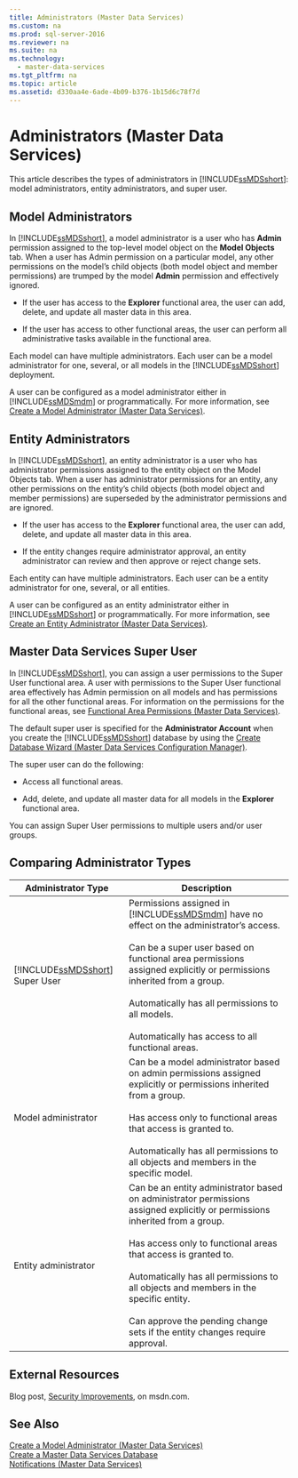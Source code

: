 ```yaml
---
title: Administrators (Master Data Services)
ms.custom: na
ms.prod: sql-server-2016
ms.reviewer: na
ms.suite: na
ms.technology: 
  - master-data-services
ms.tgt_pltfrm: na
ms.topic: article
ms.assetid: d330aa4e-6ade-4b09-b376-1b15d6c78f7d
---
```

# Administrators (Master Data Services)
  This article describes the types of administrators in [!INCLUDE[ssMDSshort](../../Topics/TopicNameContainA/includes/ssMDSshort_md.md)]: model administrators, entity administrators, and super user.  
  
## Model Administrators  
 In [!INCLUDE[ssMDSshort](../../Topics/TopicNameContainA/includes/ssMDSshort_md.md)], a model administrator is a user who has **Admin** permission assigned to the top-level model object on the **Model Objects** tab. When a user has Admin permission on a particular model, any other permissions on the model’s child objects (both model object and member permissions) are trumped by the model **Admin** permission and effectively ignored.  
  
-   If the user has access to the **Explorer** functional area, the user can add, delete, and update all master data in this area.  
  
-   If the user has access to other functional areas, the user can perform all administrative tasks available in the functional area.  
  
 Each model can have multiple administrators. Each user can be a model administrator for one, several, or all models in the [!INCLUDE[ssMDSshort](../../Topics/TopicNameContainA/includes/ssMDSshort_md.md)] deployment.  
  
 A user can be configured as a model administrator either in [!INCLUDE[ssMDSmdm](../../Topics/TopicNameContainA/includes/ssMDSmdm_md.md)] or programmatically. For more information, see [Create a Model Administrator &#40;Master Data Services&#41;](../../Topics/TopicNameContainA/Create-a-Model-Administrator--Master-Data-Services-.md).  
  
## Entity Administrators  
 In [!INCLUDE[ssMDSshort](../../Topics/TopicNameContainA/includes/ssMDSshort_md.md)], an entity administrator is a user who has administrator permissions assigned to the entity object on the Model Objects tab. When a user has administrator permissions for an entity, any other permissions on the entity’s child objects (both model object and member permissions) are superseded by the administrator permissions and are ignored.  
  
-   If the user has access to the **Explorer** functional area, the user can add, delete, and update all master data in this area.  
  
-   If the entity changes require administrator approval, an entity administrator can review and then approve or reject change sets.  
  
 Each entity can have multiple administrators. Each user can be a entity administrator for one, several, or all entities.  
  
 A user can be configured as an entity administrator either in [!INCLUDE[ssMDSshort](../../Topics/TopicNameContainA/includes/ssMDSshort_md.md)] or programmatically. For more information, see [Create an Entity Administrator &#40;Master Data Services&#41;](../../Topics/TopicNameNotContainA/Create-an-Entity-Administrator--Master-Data-Services-.md).  
  
## Master Data Services Super User  
 In [!INCLUDE[ssMDSshort](../../Topics/TopicNameContainA/includes/ssMDSshort_md.md)], you can assign a user permissions to the Super User functional area. A user with permissions to the Super User functional area effectively has Admin permission on all models and has permissions for all the other functional areas. For information on the permissions for the functional areas, see [Functional Area Permissions &#40;Master Data Services&#41;](../../Topics/TopicNameNotContainA/Functional-Area-Permissions--Master-Data-Services-.md).  
  
 The default super user is specified for the **Administrator Account** when you create the [!INCLUDE[ssMDSshort](../../Topics/TopicNameContainA/includes/ssMDSshort_md.md)] database by using the [Create Database Wizard &#40;Master Data Services Configuration Manager&#41;](../../Topics/TopicNameNotContainA/Create-Database-Wizard--Master-Data-Services-Configuration-Manager-.md).  
  
 The super user can do the following:  
  
-   Access all functional areas.  
  
-   Add, delete, and update all master data for all models in the **Explorer** functional area.  
  
 You can assign Super User permissions to multiple users and/or user groups.  
  
## Comparing Administrator Types  
  
|Administrator Type|Description|  
|------------------------|-----------------|  
|[!INCLUDE[ssMDSshort](../../Topics/TopicNameContainA/includes/ssMDSshort_md.md)] Super User|Permissions assigned in [!INCLUDE[ssMDSmdm](../../Topics/TopicNameContainA/includes/ssMDSmdm_md.md)] have no effect on the administrator’s access.<br /><br /> Can be a super user based on functional area permissions assigned explicitly or permissions inherited from a group.<br /><br /> Automatically has all permissions to all models.<br /><br /> Automatically has access to all functional areas.|  
|Model administrator|Can be a model administrator based on admin permissions assigned explicitly or permissions inherited from a group.<br /><br /> Has access only to functional areas that access is granted to.<br /><br /> Automatically has all permissions to all objects and members in the specific model.|  
|Entity administrator|Can be an entity administrator based on administrator permissions assigned explicitly or permissions inherited from a group.<br /><br /> Has access only to functional areas that access is granted to.<br /><br /> Automatically has all permissions to all objects and members in the specific entity.<br /><br /> Can approve the pending change sets if the entity changes require approval.|  
  
## External Resources  
 Blog post, [Security Improvements](http://go.microsoft.com/fwlink/p/?LinkId=615376), on msdn.com.  
  
## See Also  
 [Create a Model Administrator &#40;Master Data Services&#41;](../../Topics/TopicNameContainA/Create-a-Model-Administrator--Master-Data-Services-.md)   
 [Create a Master Data Services Database](../../Topics/TopicNameContainA/Create-a-Master-Data-Services-Database.md)   
 [Notifications &#40;Master Data Services&#41;](../../Topics/TopicNameNotContainA/Notifications--Master-Data-Services-.md)  
  
  